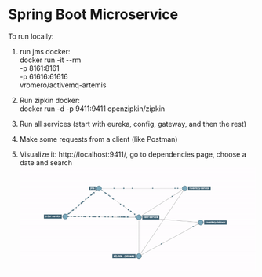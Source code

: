 # Spring Boot Microservice

To run locally: <br>

1. run jms docker: <br>
docker run -it --rm \
  -p 8161:8161 \
  -p 61616:61616 \
  vromero/activemq-artemis

2. Run zipkin docker: <br>
docker run -d -p 9411:9411 openzipkin/zipkin

3. Run all services (start with eureka, config, gateway, and then the rest)

4. Make some requests from a client (like Postman) 

5. Visualize it: http://localhost:9411/, go to dependencies page, choose a date and search <br>
![Alt Text](zipkin.gif)


